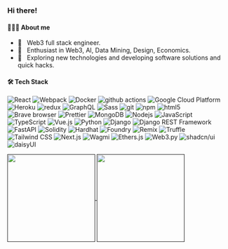 
<h3> Hi there! </h3>

<h4>👨🏻‍💻 About me</h4>

- 💼 &nbsp; Web3 full stack engineer.
- 🌱 &nbsp; Enthusiast in Web3, AI, Data Mining, Design, Economics.
- 🤔 &nbsp; Exploring new technologies and developing software solutions and quick hacks.
  
<h4>🛠 Tech Stack</h4>
<p>
  <img alt="React" src="https://img.shields.io/badge/-React-45b8d8?style=flat-square&logo=react&logoColor=white" />
  <img alt="Webpack" src="https://img.shields.io/badge/-Webpack-8DD6F9?style=flat-square&logo=webpack&logoColor=white" /> 
  <img alt="Docker" src="https://img.shields.io/badge/-Docker-46a2f1?style=flat-square&logo=docker&logoColor=white" />
  <img alt="github actions" src="https://img.shields.io/badge/-Github_Actions-2088FF?style=flat-square&logo=github-actions&logoColor=white" />
  <img alt="Google Cloud Platform" src="https://img.shields.io/badge/-Google_Cloud_Platform-1a73e8?style=flat-square&logo=google-cloud&logoColor=white" />
  <img alt="Heroku" src="https://img.shields.io/badge/-Heroku-430098?style=flat-square&logo=heroku&logoColor=white" />
  <img alt="redux" src="https://img.shields.io/badge/-Redux-764ABC?style=flat-square&logo=redux&logoColor=white" />
  <img alt="GraphQL" src="https://img.shields.io/badge/-GraphQL-E10098?style=flat-square&logo=graphql&logoColor=white" />
  <img alt="Sass" src="https://img.shields.io/badge/-Sass-CC6699?style=flat-square&logo=sass&logoColor=white" />
  <img alt="git" src="https://img.shields.io/badge/-Git-F05032?style=flat-square&logo=git&logoColor=white" />
  <img alt="npm" src="https://img.shields.io/badge/-NPM-CB3837?style=flat-square&logo=npm&logoColor=white" />
  <img alt="html5" src="https://img.shields.io/badge/-HTML5-E34F26?style=flat-square&logo=html5&logoColor=white" />
  <img alt="Brave browser" src="https://img.shields.io/badge/-Brave_Browser-FB542B?style=flat-square&logo=brave&logoColor=white" />
  <img alt="Prettier" src="https://img.shields.io/badge/-Prettier-F7B93E?style=flat-square&logo=prettier&logoColor=white" />
  <img alt="MongoDB" src="https://img.shields.io/badge/-MongoDB-13aa52?style=flat-square&logo=mongodb&logoColor=white" />
  <img alt="Nodejs" src="https://img.shields.io/badge/-Nodejs-43853d?style=flat-square&logo=Node.js&logoColor=white" />
  <img alt="JavaScript" src="https://img.shields.io/badge/-JavaScript-F7DF1E?style=flat-square&logo=javascript&logoColor=black" />
  <img alt="TypeScript" src="https://img.shields.io/badge/-TypeScript-007ACC?style=flat-square&logo=typescript&logoColor=white" />
  <img alt="Vue.js" src="https://img.shields.io/badge/-Vue.js-4FC08D?style=flat-square&logo=vue.js&logoColor=white" />
  <img alt="Python" src="https://img.shields.io/badge/-Python-3776AB?style=flat-square&logo=python&logoColor=white" />
  <img alt="Django" src="https://img.shields.io/badge/-Django-092E20?style=flat-square&logo=django&logoColor=white" />
  <img alt="Django REST Framework" src="https://img.shields.io/badge/-DRF-009688?style=flat-square&logo=django&logoColor=white" />
  <img alt="FastAPI" src="https://img.shields.io/badge/-FastAPI-009688?style=flat-square&logo=fastapi&logoColor=white" />
  <img alt="Solidity" src="https://img.shields.io/badge/-Solidity-363636?style=flat-square&logo=solidity&logoColor=white" />
  <img alt="Hardhat" src="https://img.shields.io/badge/-Hardhat-FFDC00?style=flat-square&logo=Hardhat&logoColor=black" />
  <img alt="Foundry" src="https://img.shields.io/badge/-Foundry-FFDC00?style=flat-square&logo=Foundry&logoColor=black" />
  <img alt="Remix" src="https://img.shields.io/badge/-Remix-007ACC?style=flat-square&logo=remix&logoColor=white" />
  <img alt="Truffle" src="https://img.shields.io/badge/-Truffle-FF6F61?style=flat-square&logo=truffle&logoColor=white" />
  <img alt="Tailwind CSS" src="https://img.shields.io/badge/-Tailwind_CSS-38B2AC?style=flat-square&logo=tailwind-css&logoColor=white" />
  <img alt="Next.js" src="https://img.shields.io/badge/-Next.js-000000?style=flat-square&logo=next.js&logoColor=white" />
  <img alt="Wagmi" src="https://img.shields.io/badge/-Wagmi-F05032?style=flat-square&logo=wagmi&logoColor=white" />
  <img alt="Ethers.js" src="https://img.shields.io/badge/-Ethers.js-3C3C3D?style=flat-square&logo=ethers.js&logoColor=white" />
  <img alt="Web3.py" src="https://img.shields.io/badge/-Web3.py-61DAFB?style=flat-square&logo=web3.py&logoColor=white" />
  <img alt="shadcn/ui" src="https://img.shields.io/badge/-shadcn%2Fui-8A2BE2?style=flat-square&logo=shadcnui&logoColor=white" />
  <img alt="daisyUI" src="https://img.shields.io/badge/-daisyUI-FF69B4?style=flat-square&logo=daisyui&logoColor=white" />
</p>

<a href="">
  <img height=200 align="center" src="https://github-readme-stats-pi-plum.vercel.app/api?username=jackleeio&theme=radical&show_icons=true&bg_color=30,e96443,904e95&title_color=fff" />
</a>
<a href="">
  <img height=200 align="center" src="https://github-readme-stats-pi-plum.vercel.app/api/top-langs?username=jackleeio&layout=compact&langs_count=8&card_width=320&theme=radical&show_icons=true&bg_color=30,e96443,904e95&title_color=fff" />
</a>
